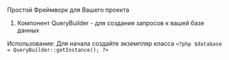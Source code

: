 Простой Фреймворк для Вашего проекта

1. Компонент QueryBuilder - для создания запросов к вашей базе данных

Использование:
Для начала создайте экземпляр класса
`<?php
$database = QueryBuilder::getInstance();
?>
` 



